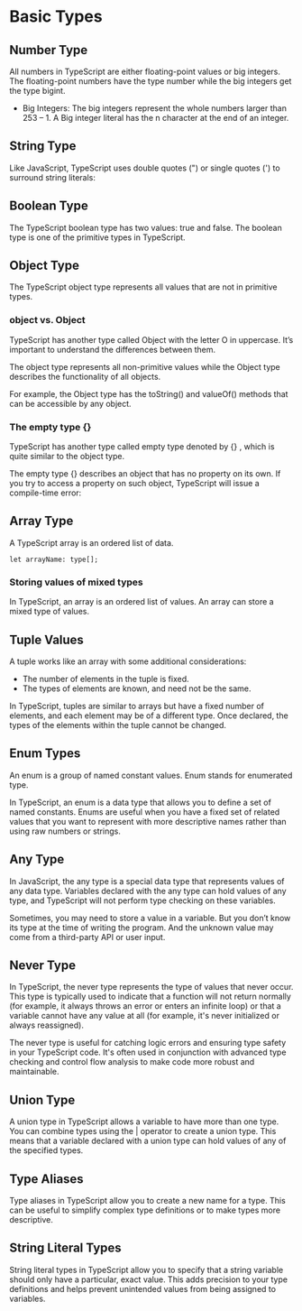 # Basic Types

## Number Type
All numbers in TypeScript are either floating-point values or big integers. The floating-point numbers have the type number while the big integers get the type bigint.
 - Big Integers: The big integers represent the whole numbers larger than 253 – 1. A Big integer literal has the n character at the end of an integer.

## String Type
Like JavaScript, TypeScript uses double quotes (") or single quotes (') to surround string literals:

## Boolean Type
The TypeScript boolean type has two values: true and false. The boolean type is one of the primitive types in TypeScript.

## Object Type
The TypeScript object type represents all values that are not in primitive types.

### object vs. Object
TypeScript has another type called Object with the letter O in uppercase. It’s important to understand the differences between them.

The object type represents all non-primitive values while the Object type describes the functionality of all objects.

For example, the Object type has the toString() and valueOf() methods that can be accessible by any object.

### The empty type {}
TypeScript has another type called empty type denoted by {} , which is quite similar to the object type.

The empty type {} describes an object that has no property on its own. If you try to access a property on such object, TypeScript will issue a compile-time error:

## Array Type
A TypeScript array is an ordered list of data. 
```
let arrayName: type[];

```
### Storing values of mixed types
In TypeScript, an array is an ordered list of values. An array can store a mixed type of values.

## Tuple Values
A tuple works like an array with some additional considerations:
 - The number of elements in the tuple is fixed.
 - The types of elements are known, and need not be the same.

In TypeScript, tuples are similar to arrays but have a fixed number of elements, and each element may be of a different type. Once declared, the types of the elements within the tuple cannot be changed.


## Enum Types
An enum is a group of named constant values. Enum stands for enumerated type.


In TypeScript, an enum is a data type that allows you to define a set of named constants. Enums are useful when you have a fixed set of related values that you want to represent with more descriptive names rather than using raw numbers or strings.


## Any Type

In JavaScript, the any type is a special data type that represents values of any data type. Variables declared with the any type can hold values of any type, and TypeScript will not perform type checking on these variables.

Sometimes, you may need to store a value in a variable. But you don’t know its type at the time of writing the program. And the unknown value may come from a third-party API or user input.

## Never Type

In TypeScript, the never type represents the type of values that never occur. This type is typically used to indicate that a function will not return normally (for example, it always throws an error or enters an infinite loop) or that a variable cannot have any value at all (for example, it's never initialized or always reassigned).

The never type is useful for catching logic errors and ensuring type safety in your TypeScript code. It's often used in conjunction with advanced type checking and control flow analysis to make code more robust and maintainable.

## Union Type
A union type in TypeScript allows a variable to have more than one type. You can combine types using the | operator to create a union type. This means that a variable declared with a union type can hold values of any of the specified types.

## Type Aliases
Type aliases in TypeScript allow you to create a new name for a type. This can be useful to simplify complex type definitions or to make types more descriptive.

## String Literal Types
String literal types in TypeScript allow you to specify that a string variable should only have a particular, exact value. This adds precision to your type definitions and helps prevent unintended values from being assigned to variables.
